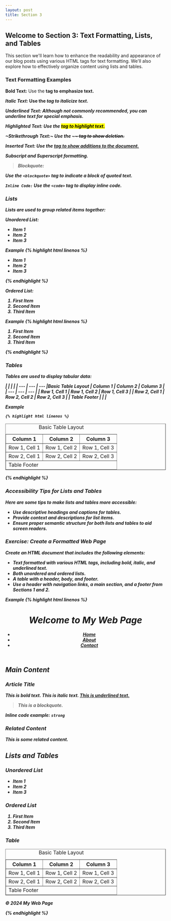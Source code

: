 ```yaml
---
layout: post
title: Section 3
---
```

## Welcome to Section 3: Text Formatting, Lists, and Tables

This section we'll learn how to enhance the readability and appearance of our blog posts using various HTML tags for text formatting. We'll also explore how to effectively organize content using lists and tables.

### Text Formatting Examples

**Bold Text:** Use the **<strong>** tag to emphasize text.

_Italic Text:_ Use the _<em>_ tag to italicize text.

Underlined Text: Although not commonly recommended, you can underline text for special emphasis.

Highlighted Text: Use the <mark> tag to highlight text.

~Strikethrough Text:~ Use the ~<del>~ tag to show deletion.

Inserted Text: Use the <ins> tag to show additions to the document.

Subscript and Superscript formatting.

> Blockquote:

Use the `<blockquote>` tag to indicate a block of quoted text.

`Inline Code:` Use the `<code>` tag to display inline code.

### Lists

Lists are used to group related items together:

Unordered List:

*   Item 1
*   Item 2
*   Item 3

Example
    {% highlight html linenos %}

<ul>
  <li>Item 1</li>
  <li>Item 2</li>
  <li>Item 3</li>
</ul>
        {% endhighlight %}


Ordered List:

1.  First Item
2.  Second Item
3.  Third Item

 Example
    {% highlight html linenos %}

<ol>
  <li>First Item</li>
  <li>Second Item</li>
  <li>Third Item</li>
</ol>
        {% endhighlight %}


### Tables

Tables are used to display tabular data:

|     |     |     |
| --- | --- | --- |Basic Table Layout
| Column 1 | Column 2 | Column 3 |
| --- | --- | --- |
| Row 1, Cell 1 | Row 1, Cell 2 | Row 1, Cell 3 |
| Row 2, Cell 1 | Row 2, Cell 2 | Row 2, Cell 3 |
| Table Footer |     |     |

 Example
    
    {% highlight html linenos %}
<table border="1">
  <caption>Basic Table Layout</caption>
  <thead>
    <tr>
      <th>Column 1</th>
      <th>Column 2</th>
      <th>Column 3</th>
    </tr>
  </thead>
  <tbody>
    <tr>
      <td>Row 1, Cell 1</td>
      <td>Row 1, Cell 2</td>
      <td>Row 1, Cell 3</td>
    </tr>
    <tr>
      <td>Row 2, Cell 1</td>
      <td>Row 2, Cell 2</td>
      <td>Row 2, Cell 3</td>
    </tr>
  </tbody>
  <tfoot>
    <tr>
      <td colspan="3">Table Footer</td>
    </tr>
  </tfoot>
</table>
            {% endhighlight %}

### Accessibility Tips for Lists and Tables

Here are some tips to make lists and tables more accessible:

*   Use descriptive headings and captions for tables.
*   Provide context and descriptions for list items.
*   Ensure proper semantic structure for both lists and tables to aid screen readers.

### Exercise: Create a Formatted Web Page

Create an HTML document that includes the following elements:

*   Text formatted with various HTML tags, including bold, italic, and underlined text.
*   Both unordered and ordered lists.
*   A table with a header, body, and footer.
*   Use a header with navigation links, a main section, and a footer from Sections 1 and 2.

 Example
    {% highlight html linenos %}
<!DOCTYPE html>
<html>
<head>
    <title>My Formatted Web Page</title>
</head>
<body>
    <header>
        <h1>Welcome to My Web Page</h1>
        <nav>
            <ul>
                <li><a href="index.html">Home</a></li>
                <li><a href="about.html">About</a></li>
                <li><a href="contact.html">Contact</a></li>
            </ul>
        </nav>
    </header>
    <section>
        <h2>Main Content</h2>
        <article>
            <h3>Article Title</h3>
            <p><strong>This is bold text.</strong> <em>This is italic text.</em> <u>This is underlined text.</u></p>
            <blockquote>This is a blockquote.</blockquote>
            <p>Inline code example: <code><strong>strong</strong></code></p>
        </article>
    </section>
    <aside>
        <h3>Related Content</h3>
        <p>This is some related content.</p>
    </aside>
    <section>
        <h2>Lists and Tables</h2>
        <h3>Unordered List</h3>
        <ul>
            <li>Item 1</li>
            <li>Item 2</li>
            <li>Item 3</li>
        </ul>
        <h3>Ordered List</h3>
        <ol>
            <li>First Item</li>
            <li>Second Item</li>
            <li>Third Item</li>
        </ol>
        <h3>Table</h3>
        <table border="1">
            <caption>Basic Table Layout</caption>
            <thead>
                <tr>
                    <th>Column 1</th>
                    <th>Column 2</th>
                    <th>Column 3</th>
                </tr>
            </thead>
            <tbody>
                <tr>
                    <td>Row 1, Cell 1</td>
                    <td>Row 1, Cell 2</td>
                    <td>Row 1, Cell 3</td>
                </tr>
                <tr>
                    <td>Row 2, Cell 1</td>
                    <td>Row 2, Cell 2</td>
                    <td>Row 2, Cell 3</td>
                </tr>
            </tbody>
            <tfoot>
                <tr>
                    <td colspan="3">Table Footer</td>
                </tr>
            </tfoot>
        </table>
    </section>
    <footer>
        <p>© 2024 My Web Page</p>
    </footer>
</body>
</html>
        {% endhighlight %}